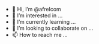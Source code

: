 - 👋 Hi, I’m @afrelcom
- 👀 I’m interested in ...
- 🌱 I’m currently learning ...
- 💞️ I’m looking to collaborate on ...
- 📫 How to reach me ...

<!---
afrelcom/afrelcom is a ✨ special ✨ repository because its `README.md` (this file) appears on your GitHub profile.
You can click the Preview link to take a look at your changes.
--->
